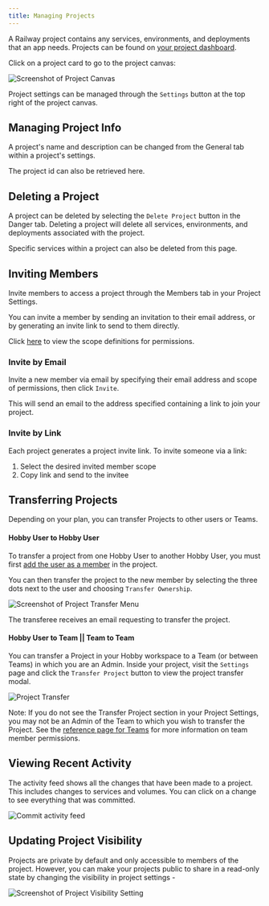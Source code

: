 ```yaml
---
title: Managing Projects
---
```


A Railway project contains any services, environments, and deployments that an app needs. Projects can be found on <a href="https://railway.app/dashboard" target="_blank">your project dashboard</a>.

Click on a project card to go to the project canvas:

<Image src="https://res.cloudinary.com/railway/image/upload/v1644620884/docs/ProjectPage_new_pa52tp.png"
alt="Screenshot of Project Canvas"
layout="responsive"
width={1377} height={823} quality={100} />

Project settings can be managed through the `Settings` button at the top right of the project canvas.

## Managing Project Info

A project's name and description can be changed from the General tab within a project's settings.

The project id can also be retrieved here.


## Deleting a Project

A project can be deleted by selecting the `Delete Project` button in the Danger tab. Deleting a project will delete all services, environments, and deployments associated with the project.

Specific services within a project can also be deleted from this page.

## Inviting Members

Invite members to access a project through the Members tab in your Project Settings.

You can invite a member by sending an invitation to their email address, or by generating an invite link to send to them directly.

Click [here](/reference/project-members#scope-of-permissions) to view the scope definitions for permissions.


### Invite by Email

Invite a new member via email by specifying their email address and scope of permissions, then click `Invite`.

This will send an email to the address specified containing a link to join your project.


### Invite by Link

Each project generates a project invite link. To invite someone via a link:

1. Select the desired invited member scope
2. Copy link and send to the invitee


## Transferring Projects

Depending on your plan, you can transfer Projects to other users or Teams.

#### Hobby User to Hobby User

To transfer a project from one Hobby User to another Hobby User, you must first [add the user as a member](#inviting-members) in the project.

You can then transfer the project to the new member by selecting the three dots next to the user and choosing `Transfer Ownership`.

<Image src="https://res.cloudinary.com/railway/image/upload/v1631917785/docs/project-transfer_iz4myn.png"
alt="Screenshot of Project Transfer Menu"
layout="intrinsic"
width={411} height={253} quality={80} />

The transferee receives an email requesting to transfer the project.

#### Hobby User to Team || Team to Team

You can transfer a Project in your Hobby workspace to a Team (or between Teams) in which you are an Admin.  Inside your project, visit the `Settings` page and click the `Transfer Project` button to view the project transfer modal.

<Image src="https://res.cloudinary.com/railway/image/upload/v1692378671/project-transfer_iukfwb.png" alt="Project Transfer" layout="responsive" height={968} width={1240} />

Note: If you do not see the Transfer Project section in your Project Settings, you may not be an Admin of the Team to which you wish to transfer the Project.  See the [reference page for Teams](/reference/teams#inviting-members) for more information on team member permissions.

## Viewing Recent Activity

The activity feed shows all the changes that have been made to a project. This includes changes to services and volumes. You can click on a change to see everything that was committed.

<Image src="https://res.cloudinary.com/railway/image/upload/v1702078916/docs/staged-changes/t16znkj2e7v88j5h4lb3.png"
            alt="Commit activity feed"
            layout="responsive"
            width={1273} height={777} quality={100} />

## Updating Project Visibility

Projects are private by default and only accessible to members of the project.  However, you can make your projects public to share in a read-only state by changing the visibility in project settings - 

<Image
src="https://res.cloudinary.com/railway/image/upload/v1663700589/docs/visible_vjqct8.png"
alt="Screenshot of Project Visibility Setting"
layout="intrinsic"
width={712} height={291} quality={80} />
